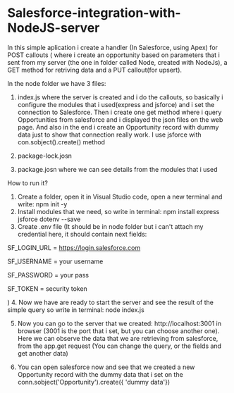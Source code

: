 # Salesforce-integration-with-NodeJS-server
In this simple aplication i create a handler (In Salesforce, using Apex) for POST callouts ( where i create an opportunity based on parameters that i sent from my server (the one in folder called Node, created with NodeJs), a GET method for retriving data and a PUT callout(for upsert).

In the node folder we have 3 files:
1. index.js where the server is created and i do the callouts, so basically i configure the modules that i used(express and jsforce) and i set the connection to Salesforce. Then i create one get method where i query Opportunities from salesforce and i displayed the json files on the web page. And also in the end i create an Opportunity record with dummy data just to show that connection really work. I use jsforce with con.sobject().create() method

2. package-lock.josn

3. package.josn where we can see details from the modules that i used

How to run it?
1. Create a folder, open it in Visual Studio code, open a new terminal and write: npm init -y
2. Install modules that we need, so write in terminal: npm install express jsforce dotenv --save
3. Create .env file (It should be in node folder but i can't attach my credential here, it should contain next fields:

SF_LOGIN_URL = https://login.salesforce.com

SF_USERNAME = your username

SF_PASSWORD = your pass

SF_TOKEN = security token

)
4. Now we have are ready to start the server and see the result of the simple query so write in terminal: node index.js

5. Now you can go to the server that we created: http://localhost:3001 in browser (3001 is the port that i set, but you can choose another one). Here we can observe the data that we are retrieving from salesforce, from the app.get request (You can change the query, or the fields and get another data)

6. You can open salesforce now and see that we created a new Opportunity record with the dummy data that i set on the conn.sobject('Opportunity').create({ 'dummy data'})
